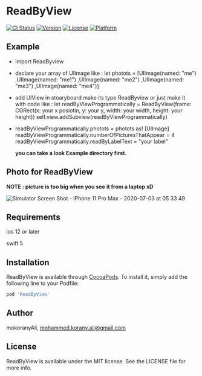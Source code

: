 # ReadByView

[![CI Status](https://img.shields.io/travis/mokoranyAli/ReadByView.svg?style=flat)](https://travis-ci.org/mokoranyAli/ReadByView)
[![Version](https://img.shields.io/cocoapods/v/ReadByView.svg?style=flat)](https://cocoapods.org/pods/ReadByView)
[![License](https://img.shields.io/cocoapods/l/ReadByView.svg?style=flat)](https://cocoapods.org/pods/ReadByView)
[![Platform](https://img.shields.io/cocoapods/p/ReadByView.svg?style=flat)](https://cocoapods.org/pods/ReadByView)

## Example
- import ReadByview

- declare your array of UIImage like :
let photots =
    [UIImage(named: "me")
        ,UIImage(named: "me1")
        ,UIImage(named: "me2")
        ,UIImage(named: "me3")
        ,UIImage(named: "me4")]

- add UIView in stoaryboard make its type ReadByview or just make it with code like :
let readByViewProgrammatically = ReadByView(frame: CGRect(x: your x posiotin, y: your y, width: your width, height: your height))
self.view.addSubview(readByViewProgrammatically)


- readByViewProgrammatically.photots = photots as! [UIImage]
  readByViewProgrammatically.numberOfPicturesThatAppear = 4 
  readByViewProgrammatically.readByLabelText = "your label"
  
  
  **you can take a look Example directory first.**
  
 

## Photo for ReadByView

 **NOTE : picture is too big when you see it from a laptop xD**

 ![Simulator Screen Shot - iPhone 11 Pro Max - 2020-07-03 at 05 33 49](https://user-images.githubusercontent.com/45698820/86429702-98cd8480-bcf0-11ea-9dfb-bb530a0b0fe3.png)

## Requirements
ios 12 or later

swift 5

## Installation

ReadByView is available through [CocoaPods](https://cocoapods.org). To install
it, simply add the following line to your Podfile:

```ruby
pod 'ReadByView'
```

## Author

mokoranyAli, mohammed.korany.ali@gmail.com

## License

ReadByView is available under the MIT license. See the LICENSE file for more info.
